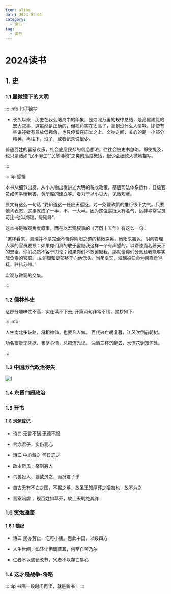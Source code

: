 ```yaml
---
icon: alias
date: 2024-01-01
category:
  - 读书
tag:
  - 读书
---
```


# 2024读书

<!-- more -->
## 1. 史

### 1.1 显微镜下的大明


::: info 句子摘抄

- 长久以来，历史在我么脑海中的印象，是烛照万里的规律总结，是高屋建瓴的宏大叙事，这虽然是正确的，但视角实在太高了，高到没什么人情味。即使有些讲述者有意放低视角，也只停留在庙堂之上、文物之间，关心的是一小部分精英，再往下，没了，或者记录说很少。

普通百姓的喜怒哀乐，社会底层民众的信息想法，往往会被史书忽略。即使提及，也只是诸如“民不聊生”“民怨沸腾”之类的高度概括，很少会细致入微地描写。

:::



::: tip 感悟

本书从细节出发，从小人物出发讲述大明的税收政策，基层司法体系运作，县级官员如何平衡利害，黄册库的建立等。着力于以小见大，见微知著。

原文有这么一句话 “要知道这一任应天巡抚，对一条鞭政策的推行很下力气。只要他肯表态，这事就成了一半，不，一大半。因为这位巡抚大有名气，远非寻常官员可比-他叫海瑞，号刚峰”。

这本书是微观角度叙事，而在以宏观叙事的《万历十五年》有这么一句：

“这样看来，海瑞并不是完全不懂得阴阳之道的精微深奥。他阳求罢免，阴向管理人事的官员要挟：如果你们真的敢于罢黜我这样一个有声望的，以诤谏而名著天下的忠臣，你们必然不容于舆论；如果你们不敢罢黜我，那就请你们分派给我能够实际负责的官职。 文渊阁和吏部终于向他低头。当年夏天，海瑞被任命为南直隶巡抚，驻扎苏州。”


宏观与微观的交集。

:::

### 1.2 儒林外史

这部分趣味性不高，实在读不下去, 开篇诗句非常不错，摘抄如下:

::: info

人生南北多歧路，将相神仙，也要凡人做。 百代兴亡朝复暮，江风吹倒前朝树。

功名富贵无凭据，费尽心情，总把流光误。 浊酒三杯沉醉去，水流花谢知何处。

:::


### 1.3 中国历代政治得失

![1](https://image.baidu.com/search/down?url=https://wx2.sinaimg.cn/mw2000/006oxXHlgy1hprwceluxfj30xx1dzwrj.jpg)

### 1.4 东晋门阀政治


### 1.5 晋书

#### 1.6 刘渊载记

- 诗曰 无言不酬 无德不报  

- 言念君子，实伤我心

- 诗曰  中心藏之 何日忘之

- 政由靳氏，祭则寡人

- 鸟兽投人，要欲济之，而况君子乎

- 自古无有不亡之国，不掘之墓，故圣王知厚葬之招害也，故不为之

- 晋室暗虐 ，视百姓如草芥，故上天剿绝其祚


### 1.6 资治通鉴

#### 1.6.1 魏纪

- 诗曰 民亦劳止，汔可小康。惠此中国，以绥四方

- 人生世间，如轻尘栖弱草耳，何至自苦乃尔

- 仁者不以盛衰改节，义者不以存亡易心

### 1.4 这才是战争-将略

::: tip
书隔一段时间再读，就是新书！
:::